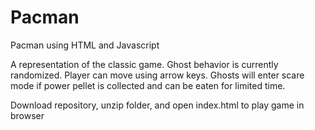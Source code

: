 # Pacman
Pacman using HTML and Javascript

A representation of the classic game. Ghost behavior is currently randomized. Player can move using arrow keys. Ghosts will enter scare mode if power pellet is collected and can be eaten for limited time.

Download repository, unzip folder, and open index.html to play game in browser
